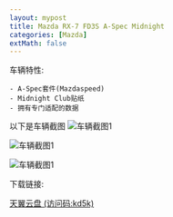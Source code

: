 ```yaml
---
layout: mypost
title: Mazda RX-7 FD3S A-Spec Midnight
categories: [Mazda]
extMath: false
---
```


车辆特性:

```
- A-Spec套件(Mazdaspeed)
- Midnight Club贴纸
- 拥有专门适配的数据
```

以下是车辆截图
![车辆截图1](https://pic.imgdb.cn/item/62afe80d094754312973a011.png)

![车辆截图1](https://pic.imgdb.cn/item/62afe80d094754312973a018.png)

![车辆截图1](https://pic.imgdb.cn/item/62afe80d094754312973a024.png)

下载链接:

[天翼云盘 (访问码:kd5k)](https://cloud.189.cn/t/AN7baayuyyMj)
